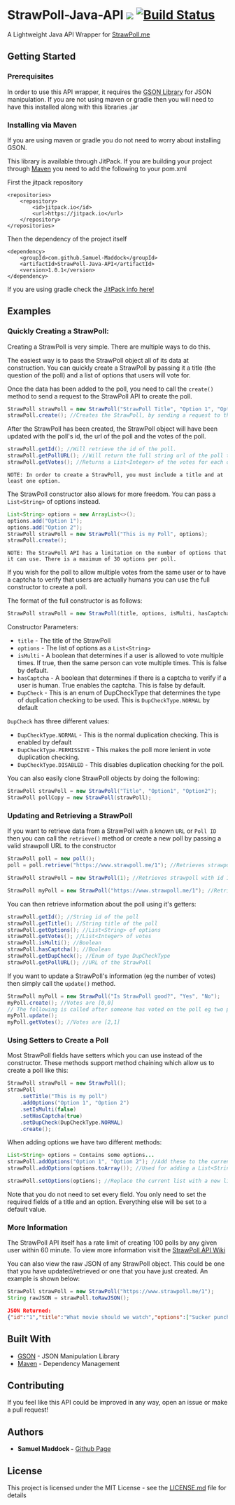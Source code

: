 # StrawPoll-Java-API  [![](https://jitpack.io/v/Samuel-Maddock/StrawPoll-Java-API.svg)](https://jitpack.io/#Samuel-Maddock/StrawPoll-Java-API) [![Build Status](https://travis-ci.org/Samuel-Maddock/StrawPoll-Java-API.svg?branch=master)](https://travis-ci.org/Samuel-Maddock/StrawPoll-Java-API)
A Lightweight Java API Wrapper for [StrawPoll.me](http://www.strawpoll.me)

## Getting Started

### Prerequisites

In order to use this API wrapper, it requires the [GSON Library](https://github.com/google/gson) for JSON manipulation. If you are not using maven or gradle then you will need to have this installed along with this libraries .jar

### Installing via Maven
If you are using maven or gradle you do not need to worry about installing GSON.

This library is available through JitPack. If you are building your project through [Maven](https://maven.apache.org) you need to add the following to your pom.xml 

First the jitpack repository
```
<repositories>
    <repository>
        <id>jitpack.io</id>
        <url>https://jitpack.io</url>
    </repository>
</repositories>
```    
Then the dependency of the project itself
```
<dependency>
    <groupId>com.github.Samuel-Maddock</groupId>
    <artifactId>StrawPoll-Java-API</artifactId>
    <version>1.0.1</version>
</dependency>
```

If you are using gradle check the [JitPack info here!](https://jitpack.io/#Samuel-Maddock/StrawPoll-Java-API/1.0.0)

## Examples

### Quickly Creating a StrawPoll:

Creating a StrawPoll is very simple. There are multiple ways to do this. 

The easiest way is to pass the StrawPoll object all of its data at construction. You can quickly create a StrawPoll by passing it a title (the question of the poll) and a list of options that users will vote for. 

Once the data has been added to the poll, you need to call the ```create()``` method to send a request to the StrawPoll API to create the poll.

```java
StrawPoll strawPoll = new StrawPoll("StrawPoll Title", "Option 1", "Option 2");
strawPoll.create(); //Creates the StrawPoll, by sending a request to the API
```
After the StrawPoll has been created, the StrawPoll object will have been updated with the poll's id, the url of the poll and the votes of the poll.

```java
strawPoll.getId(); //Will retrieve the id of the poll.
strawPoll.getPollURL(); //Will return the full string url of the poll that has been created. You can view this poll in your browser.
strawPoll.getVotes(); //Returns a List<Integer> of the votes for each option. Obviously after creation these are all 0.
```
```NOTE: In order to create a StrawPoll, you must include a title and at least one option.```

The StrawPoll constructor also allows for more freedom. You can pass a ```List<String>``` of options instead. 
```java
List<String> options = new ArrayList<>();
options.add("Option 1");
options.add("Option 2");
StrawPoll strawPoll = new StrawPoll("This is my Poll", options);
strawPoll.create();
```
```NOTE: The StrawPoll API has a limitation on the number of options that it can use. There is a maximum of 30 options per poll.```

If you wish for the poll to allow multiple votes from the same user or to have a captcha to verify that users are actually humans you can use the full constructor to create a poll.

The format of the full constructor is as follows:
```java
StrawPoll strawPoll = new StrawPoll(title, options, isMulti, hasCaptcha, DupCheck);
```
Constructor Parameters:

* ```title``` - The title of the  StrawPoll
* ```options``` - The list of options as a ```List<String>```
* ```isMulti``` - A boolean that determines if a user is allowed to vote multiple times. If true, then the same person can vote multiple times. This is false by default.
* ```hasCaptcha``` - A boolean that determines if there is a captcha to verify if a user is human. True enables the captcha. This is false by default.
* ```DupCheck``` - This is an enum of DupCheckType that determines the type of duplication checking to be used. This is ```DupCheckType.NORMAL``` by default

```DupCheck``` has three different values:
* ```DupCheckType.NORMAL``` - This is the normal duplication checking. This is enabled by default
* ```DupCheckType.PERMISSIVE``` - This makes the poll more lenient in vote duplication checking.
* ```DupCheckType.DISABLED``` - This disables duplication checking for the poll.

You can also easily clone StrawPoll objects by doing the following:
```java
StrawPoll strawPoll = new StrawPoll("Title", "Option1", "Option2");
StrawPoll pollCopy = new StrawPoll(strawPoll);
```

### Updating and Retrieving a StrawPoll

If you want to retrieve data from a StrawPoll with a known ```URL``` or ```Poll ID``` then you can call the ```retrieve()``` method or create a new poll by passing a valid strawpoll URL to the constructor

```java
StrawPoll poll = new poll();
poll = poll.retrieve("https://www.strawpoll.me/1"); //Retrieves strawpoll with id 1

StrawPoll strawPoll = new StrawPoll(1); //Retrieves strawpoll with id 1

StrawPoll myPoll = new StrawPoll("https://www.strawpoll.me/1"); //Retrieves strawpoll with id 1
```

You can then retrieve information about the poll using it's getters:
```java
strawPoll.getId(); //String id of the poll
strawPoll.getTitle(); //String title of the poll
strawPoll.getOptions(); //List<String> of options
strawPoll.getVotes(); //List<Integer> of votes
strawPoll.isMulti(); //Boolean
strawPoll.hasCaptcha(); //Boolean
strawPoll.getDupCheck(); //Enum of type DupCheckType
strawPoll.getPollURL(); //URL of the StrawPoll
```

If you want to update a StrawPoll's information (eg the number of votes) then simply call the ```update()``` method.

```java
StrawPoll myPoll = new StrawPoll("Is StrawPoll good?", "Yes", "No");
myPoll.create(); //Votes are [0,0]
// The following is called after someone has voted on the poll eg two people vote yes, one votes no
myPoll.update();
myPoll.getVotes(); //Votes are [2,1]
```

### Using Setters to Create a Poll

Most StrawPoll fields have setters which you can use instead of the constructor. 
These methods support method chaining which allow us to create a poll like this:

```java
StrawPoll strawPoll = new StrawPoll();
strawPoll
    .setTitle("This is my poll")
    .addOptions("Option 1", "Option 2")
    .setIsMulti(false)
    .setHasCaptcha(true)
    .setDupCheck(DupCheckType.NORMAL)
    .create();
```
When adding options we have two different methods:
```java
List<String> options = Contains some options...
strawPoll.addOptions("Option 1", "Option 2"); //Add these to the current options already added.
strawPoll.addOptions(options.toArray()); //Used for adding a List<String> to the current options list

strawPoll.setOptions(options); //Replace the current list with a new list
```

Note that you do not need to set every field. You only need to set the required fields of a title and an option. Everything else will be set to a default value.

### More Information
The StrawPoll API itself has a rate limit of creating 100 polls by any given user within 60 minute. To view more information visit the [StrawPoll API Wiki](https://github.com/strawpoll/strawpoll/wiki/API)

You can also view the raw JSON of any StrawPoll object. This could be one that you have updated/retrieved or one that you have just created. An example is shown below:
```java
StrawPoll strawPoll = new StrawPoll("https://www.strawpoll.me/1");
String rawJSON = strawPoll.toRawJSON();
```
```json
JSON Returned:
{"id":"1","title":"What movie should we watch","options":["Sucker punch ","Pirates of carribian ","Prison logic","Witchhunter"],"multi":false,"dupcheck":"NORMAL","captcha":false,"votes":[25554,51847,10918,12331]}
```
## Built With

* [GSON](http://www.dropwizard.io/1.0.2/docs/) - JSON Manipulation Library
* [Maven](https://maven.apache.org/) - Dependency Management

## Contributing

If you feel like this API could be improved in any way, open an issue or make a pull request!

## Authors

* **Samuel Maddock -** [Github Page](https://github.com/Samuel-Maddock)

## License

This project is licensed under the MIT License - see the [LICENSE.md](LICENSE.md) file for details
